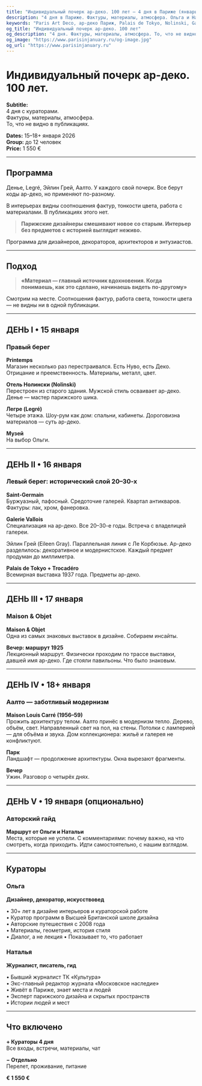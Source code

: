 ```yaml
---
title: "Индивидуальный почерк ар-деко. 100 лет — 4 дня в Париже (январь 2026)"
description: "4 дня в Париже. Фактуры, материалы, атмосфера. Ольга и Наталья. Галереи, отели, шоу-румы. Малые группы."
keywords: "Paris Art Deco, ар-деко Париж, Palais de Tokyo, Nolinski, Galerie Vallois, Maison Louis Carré"
og_title: "Индивидуальный почерк ар-деко. 100 лет"
og_description: "4 дня. Фактуры, материалы, атмосфера. То, что не видно в публикациях."
og_image: "https://www.parisinjanuary.ru/og-image.jpg"
og_url: "https://www.parisinjanuary.ru"
---
```


# Индивидуальный почерк ар-деко. <span class="hero-accent">100 лет</span>.

**Subtitle:**  
4 дня с кураторами.  
Фактуры, материалы, атмосфера.  
То, что не видно в публикациях.

**Dates:** 15–18+ января 2026  
**Group:** до 12 человек  
**Price:** 1 550 €

---

## Программа

Денье, Legré, Эйлин Грей, Аалто. У каждого свой почерк. Все берут коды ар-деко, но применяют по-разному.

В интерьерах видны соотношения фактур, тонкости цвета, работа с материалами. В публикациях этого нет.

> **Парижские дизайнеры смешивают новое со старым. Интерьер без предметов с историей выглядит неживо.**

Программа для дизайнеров, декораторов, архитекторов и энтузиастов.

---

## Подход

> **«Материал — главный источник вдохновения. Когда понимаешь, как это сделано, начинаешь видеть по-другому»**

Смотрим на месте. Соотношения фактур, работа света, тонкости цвета — не видны ни в одной публикации.

---

## ДЕНЬ I • 15 января
### Правый берег

**Printemps**  
Магазин несколько раз перестраивался. Есть Нуво, есть Деко. Отрицание и преемственность. Материалы, металл, цвет.

**Отель Нолински (Nolinski)**  
Перестроен из старого здания. Мужской стиль осваивает ар-деко. Денье — мастер парижского шика.

**Легре (Legré)**  
Четыре этажа. Шоу-рум как дом: спальни, кабинеты. Дороговизна материалов — суть ар-деко.

**Музей**  
На выбор Ольги.

---

## ДЕНЬ II • 16 января
### Левый берег: исторический слой 20–30-х

**Saint-Germain**  
Буржуазный, пафосный. Средоточие галерей. Квартал антикваров. Фактуры: лак, хром, фанеровка.

**Galerie Vallois**  
Специализация на ар-деко. Все 20–30-е годы. Встреча с владелицей галереи.

Эйлин Грей (Eileen Gray). Параллельная линия с Ле Корбюзье. Ар-деко разделилось: декоративное и модернистское. Каждый предмет продуман до миллиметра.

**Palais de Tokyo + Trocadéro**  
Всемирная выставка 1937 года. Предметы ар-деко.

---

## ДЕНЬ III • 17 января
### Maison & Objet

**Maison & Objet**  
Одна из самых знаковых выставок в дизайне. Собираем инсайты.

**Вечер: маршрут 1925**  
Лекционный маршрут. Физически проходим по трассе выставки, давшей имя ар-деко. Где стояли павильоны. Что было знаковым.

---

## ДЕНЬ IV • 18+ января
### Аалто — заботливый модернизм

**Maison Louis Carré (1956–59)**  
Прожить архитектуру телом. Аалто принёс в модернизм тепло. Дерево, объём, свет. Направленный свет на пол, на стены. Потолки с ламперией — для объёма и звука. Дом коллекционера: жильё и галерея не конфликтуют.

**Парк**  
Ландшафт — продолжение архитектуры. Окна вырезают фрагменты.

**Вечер**  
Ужин. Разговор о четырёх днях.

---

## ДЕНЬ V • 19 января (опционально)
### Авторский гайд

**Маршрут от Ольги и Натальи**  
Места, которые не успели. С комментариями: почему важно, на что смотреть, когда приходить. Идти самостоятельно, с нашим взглядом.

---

## Кураторы

### Ольга
**Дизайнер, декоратор, искусствовед**

• 30+ лет в дизайне интерьеров и кураторской работе  
• Куратор программ в Высшей Британской школе дизайна  
• Авторские путешествия с 2008 года  
• Материалы, геометрия, история стиля  
• Диалог, а не лекция
• Показывает то, что работает

### Наталья
**Журналист, писатель, гид**

• Бывший журналист ТК «Культура»  
• Экс-главный редактор журнала «Московское наследие»  
• Живёт в Париже, знает места и людей  
• Эксперт парижского дизайна и скрытых пространств  
• Истории людей и мест

---

## Что включено

**+ Кураторы 4 дня**  
Все входы, встречи, материалы, чат

**− Отдельно**  
Перелет, проживание, питание

**€ 1 550 €**

